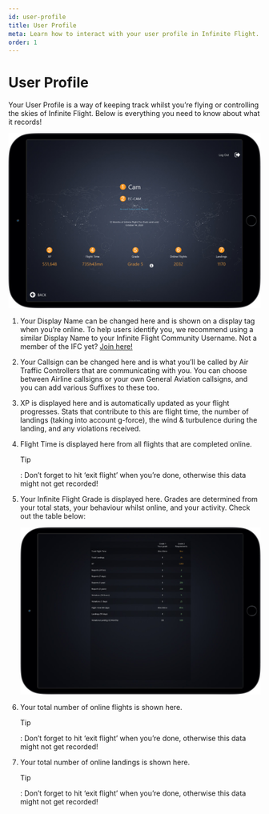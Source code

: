 ```yaml
---
id: user-profile
title: User Profile
meta: Learn how to interact with your user profile in Infinite Flight.
order: 1
---
```


# User Profile

Your User Profile is a way of keeping track whilst you’re flying or controlling the skies of Infinite Flight. Below is everything you need to know about what it records!

![User Profile Page](_images/manual/frames/user-profile.jpg)

 

1. Your Display Name can be changed here and is shown on a display tag when you’re online. To help users identify you, we recommend using a similar Display Name to your Infinite Flight Community Username. Not a member of the IFC yet? [Join here!](https://community.infiniteflight.com/)

   

2. Your Callsign can be changed here and is what you’ll be called by Air Traffic Controllers that are communicating with you. You can choose between Airline callsigns or your own General Aviation callsigns, and you can add various Suffixes to these too.

   

3.  XP is displayed here and is automatically updated as your flight progresses. Stats that contribute to this are flight time, the number of landings (taking into account g-force), the wind & turbulence during the landing, and any violations received.

   

4. Flight Time is displayed here from all flights that are completed online.  

   

   Tip

   : Don’t forget to hit ‘exit flight’ when you’re done, otherwise this data might not get recorded!

 

5. Your Infinite Flight Grade is displayed here. Grades are determined from your total stats, your behaviour whilst online, and your activity. Check out the table below:

   

    ![Grade Table](_images/manual/frames/grade-table.jpg)

   

6. Your total number of online flights is shown here.

   

   Tip

   : Don’t forget to hit ‘exit flight’ when you’re done, otherwise this data might not get recorded!

 

7. Your total number of online landings is shown here. 

   

   Tip
   
   : Don’t forget to hit ‘exit flight’ when you’re done, otherwise this data might not get recorded!